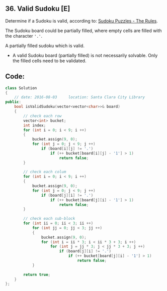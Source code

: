 ## 36. Valid Sudoku [E]
Determine if a Sudoku is valid, according to: [Sudoku Puzzles - The Rules](http://sudoku.com.au/TheRules.aspx).

The Sudoku board could be partially filled, where empty cells are filled with the character `'.'`.


A partially filled sudoku which is valid.

- A valid Sudoku board (partially filled) is not necessarily solvable. Only the filled cells need to be validated.

## Code:
```c++
class Solution 
{
    // date: 2016-08-03     location: Santa Clara City Library
public:
    bool isValidSudoku(vector<vector<char>>& board) 
    {
        // check each row
        vector<int> bucket;
        int index;
        for (int i = 0; i < 9; i ++)
        {
            bucket.assign(9, 0);
            for (int j = 0; j < 9; j ++)
                if (board[i][j] != '.')
                    if (++ bucket[board[i][j] - '1'] > 1)
                        return false;
        }
        
        // check each colum
        for (int i = 0; i < 9; i ++)
        {
            bucket.assign(9, 0);
            for (int j = 0; j < 9; j ++)
                if (board[j][i] != '.')
                    if (++ bucket[board[j][i] - '1'] > 1)
                        return false;
        }
        
        // check each sub-block
        for (int ii = 0; ii < 3; ii ++)
            for (int jj = 0; jj < 3; jj ++)
            {
                bucket.assign(9, 0);
                for (int i = ii * 3; i < ii * 3 + 3; i ++)
                    for (int j = jj * 3; j < jj * 3 + 3; j ++)
                        if (board[j][i] != '.')
                            if (++ bucket[board[j][i] - '1'] > 1)
                                return false;
            }
        
        return true;
    }
};
```
